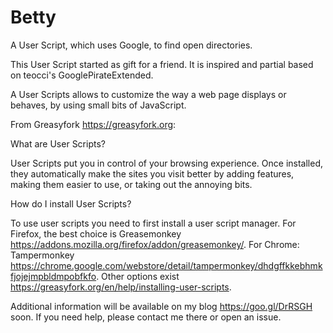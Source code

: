 # Betty
A User Script, which uses Google, to find open directories.

This User Script started as gift for a friend. It is inspired and partial based on teocci's GooglePirateExtended.

A User Scripts allows to customize the way a web page displays or behaves, by using small bits of JavaScript.

From Greasyfork https://greasyfork.org:

What are User Scripts?

User Scripts put you in control of your browsing experience. Once installed, they automatically make the sites you visit better by adding features, making them easier to use, or taking out the annoying bits.

How do I install User Scripts?

To use user scripts you need to first install a user script manager. For Firefox, the best choice is Greasemonkey https://addons.mozilla.org/firefox/addon/greasemonkey/. For Chrome: Tampermonkey https://chrome.google.com/webstore/detail/tampermonkey/dhdgffkkebhmkfjojejmpbldmpobfkfo. Other options exist https://greasyfork.org/en/help/installing-user-scripts.


Additional information will be available on my blog https://goo.gl/DrRSGH soon.
If you need help, please contact me there or open an issue.